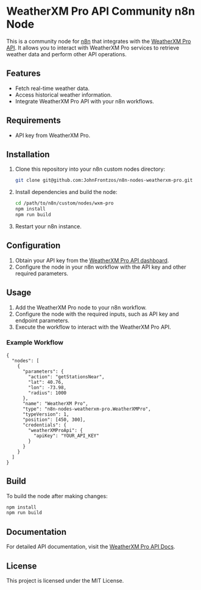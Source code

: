 # WeatherXM Pro API Community n8n Node

This is a community node for [n8n](https://n8n.io/) that integrates with the [WeatherXM Pro API](https://pro.weatherxm.com/docs). It allows you to interact with WeatherXM Pro services to retrieve weather data and perform other API operations.

## Features

- Fetch real-time weather data.
- Access historical weather information.
- Integrate WeatherXM Pro API with your n8n workflows.

## Requirements

- API key from WeatherXM Pro.

## Installation

1. Clone this repository into your n8n custom nodes directory:
   ```bash
   git clone git@github.com:JohnFrontzos/n8n-nodes-weatherxm-pro.git
   ```
2. Install dependencies and build the node:
   ```bash
   cd /path/to/n8n/custom/nodes/wxm-pro
   npm install
   npm run build
   ```
3. Restart your n8n instance.

## Configuration

1. Obtain your API key from the [WeatherXM Pro API dashboard](https://pro.weatherxm.com/api-management).
2. Configure the node in your n8n workflow with the API key and other required parameters.

## Usage

1. Add the WeatherXM Pro node to your n8n workflow.
2. Configure the node with the required inputs, such as API key and endpoint parameters.
3. Execute the workflow to interact with the WeatherXM Pro API.

### Example Workflow

```
{
  "nodes": [
    {
      "parameters": {
        "action": "getStationsNear",
        "lat": 40.76,
        "lon": -73.98,
        "radius": 1000
      },
      "name": "WeatherXM Pro",
      "type": "n8n-nodes-weatherxm-pro.WeatherXMPro",
      "typeVersion": 1,
      "position": [450, 300],
      "credentials": {
        "weatherXMProApi": {
          "apiKey": "YOUR_API_KEY"
        }
      }
    }
  ]
}
```

## Build

To build the node after making changes:

```bash
npm install
npm run build
```

## Documentation

For detailed API documentation, visit the [WeatherXM Pro API Docs](https://pro.weatherxm.com/docs).


## License

This project is licensed under the MIT License.